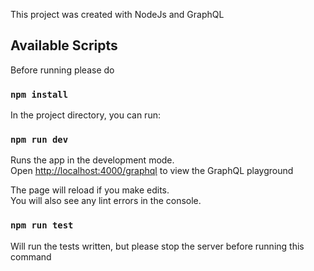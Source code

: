 This project was created with NodeJs and GraphQL

## Available Scripts

Before running please do

### `npm install`

In the project directory, you can run:

### `npm run dev`

Runs the app in the development mode.<br />
Open [http://localhost:4000/graphql](http://localhost:4000/graphql) to view the GraphQL playground

The page will reload if you make edits.<br />
You will also see any lint errors in the console.

### `npm run test`

Will run the tests written, but please stop the server before running this command
